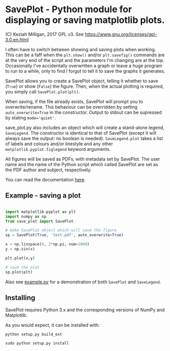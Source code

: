 # SavePlot - Python module for displaying or saving matplotlib plots.

(C) Keziah Milligan, 2017
GPL v3. See https://www.gnu.org/licenses/gpl-3.0.en.html

I often have to switch between showing and saving plots when working. This can be a 
faff when the `plt.show()` and/or `plt.savefig()` commands are at the very end of the script and
the parameters I'm changing are at the top.
Occasionally I've accidentally overwritten a graph or leave a huge program to run to a while, 
only to find I forgot to tell it to save the graphs it generates.

SavePlot allows you to create a SavePlot object, telling it whether to save (`True`) or 
show (`False`) the figure.
Then, when the actual plotting is required, you simply call `SavePlot.plot(plt)`.

When saving, if the file already exists, SavePlot will prompt you to overwrite/rename.
This behaviour can be overridden by setting `auto_overwrite=True` in the constructor.
Output to stdout can be supressed by stating `mode='quiet'`.

save_plot.py also includes an object which will create a stand-alone legend, `SaveLegend`.
The constructor is identical to that of SavePlot (except it will always save the output: 
no boolean is needed). `SaveLegend.plot` takes a list of labels and colours and/or linestyle
and any other `matplotlib.pyplot.figlegend` keyword arguments.

All figures will be saved as PDFs, with metadata set by SavePlot. 
The user name and the name of the Python script which called SavePlot are set as the PDF 
author and subject, respectively.

You can read the documentation [here](https://keziah55.github.io/save_plot/).

## Example - saving a plot
```python

import matplotlib.pyplot as plt
import numpy as np
from save_plot import SavePlot

# make SavePlot object which will save the figure
sp = SavePlot(True, 'test.pdf', auto_overwrite=True)

x = np.linspace(0, 2*np.pi, num=1000)
y = np.sin(x)

plt.plot(x,y)

# save the plot
sp.plot(plt)

```

Also see [example.py](https://github.com/keziah55/save_plot/blob/master/example.py)
for a demonstration of both `SavePlot` and `SaveLegend`.



## Installing

SavePlot requires Python 3.x and the corresponding versions of NumPy and Matplotlib. 

As you would expect, it can be installed with:
```
python setup.py build_ext

sudo python setup.py install
```



